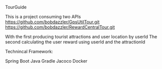 TourGuide

This is a project consuming two APIs 
https://github.com/bobdazzler/GpsUtilTour.git
https://github.com/bobdazzler/RewardCentralTour.git

With the first producing tourist attractions and user location by userId
The second calculating the user reward using userId and the attractionId

Technincal 
Framework:

Spring Boot
Java
Gradle
Jacoco
Docker
